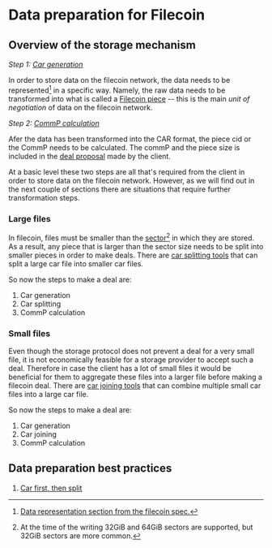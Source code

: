 # Data preparation for Filecoin

## Overview of the storage mechanism

*Step 1: [Car generation](./car-generators.md)*

In order to store data on the filecoin network, the data needs to be
represented[^dataRepresentation] in a specific way. 
Namely, the raw data needs to be transformed into what is called a
[Filecoin piece](https://spec.filecoin.io/#section-systems.filecoin_files.piece) -- this
is the main _unit of negotiation_ of data on the filecoin network.


*Step 2: [CommP calculation](./commp-calculators.md)*

Afer the data has been transformed into the CAR format, the piece cid or the CommP needs to be calculated. The
commP and the piece size is included in the [deal proposal](https://github.com/filecoin-project/go-state-types/blob/master/builtin/v9/market/deal.go#L202)
made by the client. 


At a basic level these two steps are all that's required from the client in order to store
data on the filecoin network. However, as we will find out in the next couple of sections
there are situations that require further transformation steps.

### Large files

In filecoin, files must be smaller than the
[sector](https://spec.filecoin.io/systems/filecoin_mining/sector/)[^sector] in which they
are stored. As a result, any piece that is larger than the sector size needs to be split
into smaller pieces in order to make deals. There are [car splitting
tools](./car-splitters-joiners.md) that can split a large car file into smaller car files.


So now the steps to make a deal are:

1. Car generation
2. Car splitting
3. CommP calculation

### Small files

Even though the storage protocol does not prevent a deal for a very small file, it is not
economically feasible for a storage provider to accept such a deal. Therefore in case the
client has a lot of small files it would be beneficial for them to aggregate these files
into a larger file before making a filecoin deal. There are [car joining
tools](./car-splitters-joiners.md) that can combine multiple small car files into a large
car file.

So now the steps to make a deal are:

1. Car generation
2. Car joining
3. CommP calculation

## Data preparation best practices

1. [Car first, then split](./car-first-then-split.md)

[^dataRepresentation]: [Data representation section from the filecoin spec.](https://spec.filecoin.io/#section-systems.filecoin_files.piece.data-representation)
[^sector]: At the time of the writing 32GiB and 64GiB sectors are supported, but 32GiB
sectors are more common.
